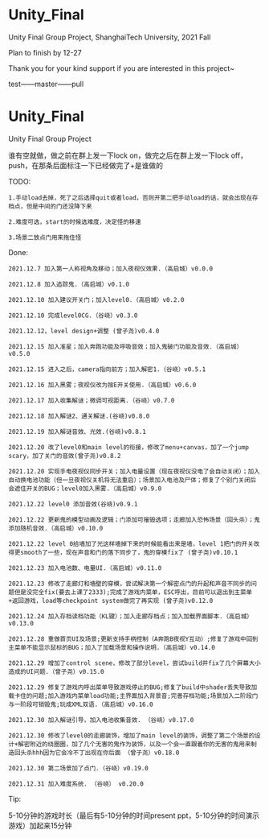 # Unity_Final
Unity Final Group Project, ShanghaiTech University, 2021 Fall

Plan to finish by 12-27

Thank you for your kind support if you are interested in this project~

test——master——pull

# Unity_Final
Unity Final Group Project

谁有空就做，做之前在群上发一下lock on，做完之后在群上发一下lock off，push，在那条后面标注一下已经做完了+是谁做的

TODO:

	1.手动load去掉，死了之后选择quit或者load，否则开第二把手动load的话，就会出现在存档点，但是中间的门还没降下来

	2.难度可选，start的时候选难度，决定怪的移速

	3.场景二放点门用来拖住怪

Done:

	2021.12.7 加入第一人称视角及移动；加入夜视仪效果.（高启城）v0.0.0
	
	2021.12.8 加入追踪鬼.（高启城）v0.1.0
	
	2021.12.10 加入建议开关门；加入level0.（高启城）v0.2.0

	2021.12.10 完成level0CG.（谷峣）v0.3.0

	2021.12.12，level design+调整 (曾子尧)v0.4.0

	2021.12.15 加入准星；加入奔跑功能及呼吸音效；加入鬼破门功能及音效.（高启城）v0.5.0

	2021.12.15 进入之后，camera指向前方；加入解密1.（谷峣）v0.5.1

	2021.12.16 加入黑雾；夜视仪改为按E开关使用.（高启城）v0.6.0

	2021.12.17 加入收集解谜；微调可视距离.（谷峣）v0.7.0

	2021.12.18 加入解谜2、通关解谜.(谷峣)v0.8.0

	2021.12.19 加入解谜音效、光效.(谷峣)v0.8.1

	2021.12.20 改了level0和main level的衔接，修改了menu+canvas，加了一个jump scary，加了关门的音效(曾子尧)v0.8.2
	
	2021.12.20 实现手电夜视仪同步开关；加入电量设置（现在夜视仪没电了会自动关闭）；加入自动换电池功能（但一旦夜视仪关机将无法重启）；场景加入电池及尸体；修复了个别门关闭后会遮住开关的BUG；level0加入黑雾.（高启城）v0.9.0

	2021.12.22 level0 添加音效(谷峣)v0.9.1
	
	2021.12.22 更新鬼的模型动画及逻辑；门添加可摧毁选项；走廊加入恐怖场景（回头杀）；鬼添加随机音效.（高启城）v0.10.0

	2021.12.22 level 0给墙加了光这样墙掉下来的时候能看出来是墙，level 1把门的开关改得更smooth了一些，现在声音和门的落下同步了，鬼的穿模fix了 (曾子尧)v0.10.1
	
	2021.12.23 加入电池数、电量UI.（高启城）v0.11.0

	2021.12.23 修改了走廊灯和墙壁的穿模，尝试解决第一个解密点门的升起和声音不同步的问题但是没完全fix(要去上课了2333);完成了游戏内菜单，ESC呼出，目前可以退出到主菜单+返回游戏，load等checkpoint system做完了再实现 (曾子尧)v0.12.0
	
	2021.12.24 加入存档读档功能（KL键）；加入走廊存档点；加入加载界面脚本.（高启城）v0.13.0
	
	2021.12.28 重做首页UI及场景;更新支持手柄控制（A奔跑B夜视Y互动）;修复了游戏中回到主菜单不能显示鼠标的BUG；加入了加载场景和操作说明.（高启城）v0.14.0
 
	2021.12.29 增加了control scene，修改了部分level，尝试build并fix了几个屏幕大小造成的UI问题.（曾子尧）v0.15.0
	
	2021.12.29 修复了游戏内呼出菜单导致游戏停止的BUG;修复了build中shader丢失导致加载卡住的问题;加入游戏内菜单load功能;主界面加入背景音;完善存档功能;场景加入二阶段门与一阶段可销毁鬼;玩成XML双语.（高启城）v0.16.0

	2021.12.30 加入解谜引导，加入电池收集音效. （谷峣）v0.17.0

	2021.12.30 修改了level0的走廊装饰，增加了main level的装饰，调整了第二个场景的设计+解密附近的绕圈圈，加了几个无害的鬼作为装饰，以及一个会一直跟着你的无害的鬼用来制造回头杀hhh因为它会冷不丁出现在你后面 （曾子尧）v0.18.0

	2021.12.30 第二场景加了点门.（谷峣）v0.19.0

	2021.12.31 加入难度系统. （谷峣） v0.20.0

Tip:

5-10分钟的游戏时长（最后有5-10分钟的时间present ppt，5-10分钟的时间演示游戏）加起来15分钟



